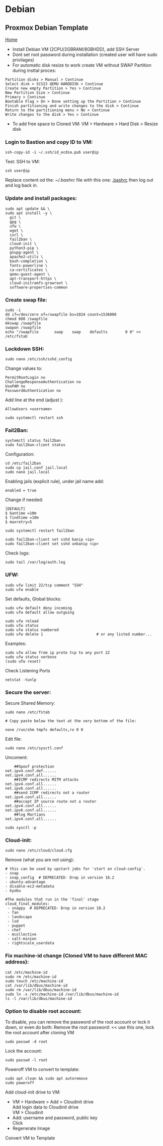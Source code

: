 # Debian
## Proxmox Debian Template
  
<p align="left">
  <a href="https://github.com/vdarkobar/Home_Cloud#proxmox">Home</a>
</p>  
  
- Install Debian VM (2CPU/2GBRAM/8GBHDD), add SSH Server  
- Dont set root password during installation (created user will have sudo privilages)  
- For automatic disk resize to work create VM without SWAP Partition during insttal proces:

```
Partition disks > Manual > Continue
Select disk > SCSI3 QEMU HARDDISK > Continue
Create new empty Partition > Yes > Continue
New Partition Size > Continue
Primary > Continue
Bootable Flag > On > Done setting up the Partition > Continue
Finish partitioning and write changes to the disk > Continue
Return to the partitioning menu > No > Continue
Write changes to the disk > Yes > Continue
```
  
- To add free space to Cloned VM: VM > Hardware > Hard Disk > Resize disk  
  
### Login to Bastion and copy ID to VM:
```
ssh-copy-id -i ~/.ssh/id_ecdsa.pub user@ip
```
Test: SSH to VM:
```
ssh user@ip
```
Replace content od the: *~/.bashrc* file with this one: <a href="https://github.com/vdarkobar/shared/blob/main/.bashrc">.bashrc</a> then log out and log back in.

  
### Update and install packages: 
```
sudo apt update && \
sudo apt install -y \
  git \
  gpg \
  ufw \
  wget \
  curl \
  fail2ban \
  cloud-init \
  python3-pip \
  gnupg-agent \
  apache2-utils \
  bash-completion \
  fonts-powerline \
  ca-certificates \
  qemu-guest-agent \
  apt-transport-https \
  cloud-initramfs-growroot \
  software-properties-common
```
  
### Create swap file:
```
sudo -i
dd if=/dev/zero of=/swapfile bs=1024 count=1536000
chmod 600 /swapfile
mkswap /swapfile
swapon /swapfile
echo "/swapfile       swap    swap    defaults        0 0" >> /etc/fstab
```
  
### Lockdown SSH:
```
sudo nano /etc/ssh/sshd_config
```
Change values to:
```
PermitRootLogin no
ChallengeResponseAuthentication no
UsePAM no
PasswordAuthentication no
```	
Add line at the end (adjust <username>):
```
AllowUsers <username>
```
```
sudo systemctl restart ssh
```
  
### Fail2Ban:
```
systemctl status fail2ban
sudo fail2ban-client status
```
Configuration:
```
cd /etc/fail2ban
sudo cp jail.conf jail.local
sudo nano jail.local
```
Enabling jails (explicit rule), under jail name add:
```
enabled = true
```
Change if needed:
```
[DEFAULT]
$ bantime =10m
$ findtime =10m
$ maxretry=5
```
```
sudo systemctl restart fail2ban
```
```
sudo fail2ban-client set sshd banip <ip>
sudo fail2ban-client set sshd unbanip <ip>
```
Check logs: 
```
sudo tail /var/log/auth.log
```
  
### UFW:
```
sudo ufw limit 22/tcp comment "SSH"
sudo ufw enable
```
Set defaults, Global blocks:
```
sudo ufw default deny incoming
sudo ufw default allow outgoing
```
```
sudo ufw reload
sudo ufw status
sudo ufw status numbered
sudo ufw delete 1                        # or any listed number...
```
Examples:
```
sudo ufw allow from ip proto tcp to any port 22
sudo ufw status verbose
(sudo ufw reset)
```
Check Listening Ports
```
netstat -tunlp
```
  
### Secure the server:
Secure Shared Memory:
```
sudo nano /etc/fstab

# Copy paste below the text at the very bottom of the file:

none /run/shm tmpfs defaults,ro 0 0
```
Edit file:
```
sudo nano /etc/sysctl.conf
```
Uncoment:
```
	##Spoof protection
net.ipv4.conf.def......
net.ipv4.conf.all......
	##ICMP redirects MITM attacks
net.ipv4.conf.all......
net.ipv6.conf.all......
	##send ICMP redirects not a router
net.ipv4.conf.all......
	##accept IP source route not a router
net.ipv4.conf.all......
net.ipv6.conf.all......
	##log Martians
net.ipv4.conf.all......
```
```
sudo sysctl -p
```
  
### Cloud-init:
```
sudo nano /etc/cloud/cloud.cfg
```
Remove (what you are not using):
```
# this can be used by upstart jobs for 'start on cloud-config'.
- snap
- snap_config  # DEPRECATED- Drop in version 18.2
- ubuntu-advantage
- disable-ec2-metadata
- byobu

#The modules that run in the 'final' stage
cloud_final_modules:
 - snappy  # DEPRECATED- Drop in version 18.2
 - fan
 - landscape
 - lxd
 - puppet
 - chef
 - mcollective
 - salt-minion
 - rightscale_userdata
```
  
### Fix machine-id change (Cloned VM to have different MAC address):
```
cat /etc/machine-id
sudo rm /etc/machine-id
sudo touch /etc/machine-id
cat /var/lib/dbus/machine-id
sudo rm /var/lib/dbus/machine-id
sudo ln -s /etc/machine-id /var/lib/dbus/machine-id
ls -l /var/lib/dbus/machine-id
```
### Option to disable root account:
To disable, you can remove the password of the root account or lock it down, or even do both:
Remove the root password:             << use this one, lock the root account after cloning VM
```
sudo passwd -d root
```
Lock the account:
```
sudo passwd -l root
```
  
Poweroff VM to convert to template:
```
sudo apt clean && sudo apt autoremove
sudo poweroff
```
  
Add cloud-init drive to VM:  
- VM > Hardware > Add > Cloudinit drive  
Add login data to Cloudinit drive  
VM > Cloudinit  
- Add: username and password, public key  
Click  
- Regenerate Image  
  
Convert VM to Template  

